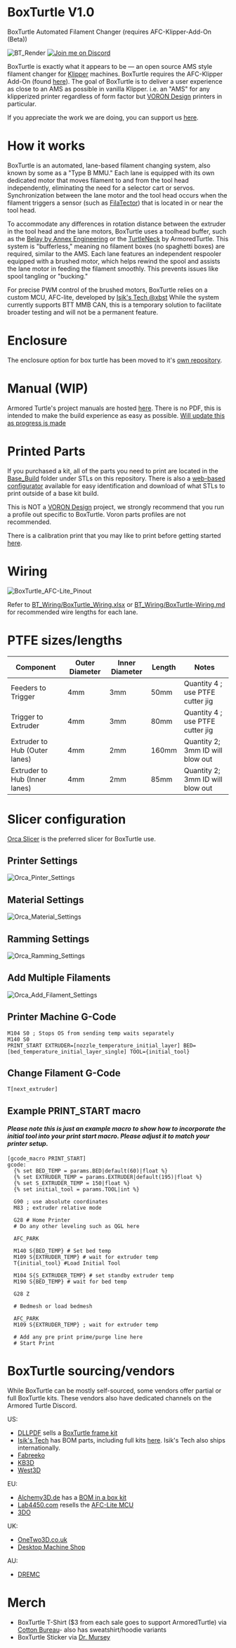 # BoxTurtle V1.0
BoxTurtle Automated Filament Changer (requires AFC-Klipper-Add-On (Beta))

![BT_Render](https://github.com/user-attachments/assets/c06e961f-8d1d-41ae-9c80-036669ba2657)
[![Join me on Discord](https://discord.com/api/guilds/1229586267671629945/widget.png?style=banner2)](https://discord.gg/eT8zc3bvPR)

BoxTurtle is exactly what it appears to be — an open source AMS style filament changer for [Klipper](https://klipper3d.org) machines. 
BoxTurtle requires the AFC-Klipper Add-On (found [here](https://github.com/ArmoredTurtle/AFC-Klipper-Add-On)).
The goal of BoxTurtle is to deliver a user experience as close to an AMS as possible in vanilla Klipper. i.e. an "AMS" for any klipperized printer regardless of form factor but [VORON Design](https://vorondesign.com) printers in particular.

If you appreciate the work we are doing, you can support us [here](https://www.armoredturtle.com/pages/donate).

# How it works

BoxTurtle is an automated, lane-based filament changing system, also known by some as a "Type B MMU." Each lane is equipped with its own dedicated motor that moves filament to and from the tool head independently, eliminating the need for a selector cart or servos. Synchronization between the lane motor and the tool head occurs when the filament triggers a sensor (such as [FilaTector](https://github.com/ArmoredTurtle/Filatector)) that is located in or near the tool head.

To accommodate any differences in rotation distance between the extruder in the tool head and the lane motors, BoxTurtle uses a toolhead buffer, such as the [Belay by Annex Engineering](https://github.com/Annex-Engineering/Belay) or the [TurtleNeck](https://github.com/ArmoredTurtle/TurtleNeck) by ArmoredTurtle. This system is "bufferless," meaning no filament boxes (no spaghetti boxes) are required, similar to the AMS. Each lane features an independent respooler equipped with a brushed motor, which helps rewind the spool and assists the lane motor in feeding the filament smoothly. This prevents issues like spool tangling or "bucking."

For precise PWM control of the brushed motors, BoxTurtle relies on a custom MCU, AFC-lite, developed by [Isik's Tech @xbst](https://github.com/xbst/AFC-Lite/)  While the system currently supports BTT MMB CAN, this is a temporary solution to facilitate broader testing and will not be a permanent feature.
# Enclosure

The enclosure option for box turtle has been moved to it's [own repository](https://github.com/ArmoredTurtle/BoxTurtle-Enclosure-).

# Manual (WIP)

Armored Turtle's project manuals are hosted [here](https://armoredturtle.xyz). There is no PDF, this is intended to make the build experience as easy as possible.
[Will update this as progress is made](https://armoredturtle.xyz)

# Printed Parts

If you purchased a kit, all of the parts you need to print are located in the [Base_Build](https://github.com/ArmoredTurtle/BoxTurtle/tree/main/STLs/Base_Build) folder under STLs on this repository. There is also a [web-based configurator](https://armoredturtle.xyz/stl-configurator.html) available for easy identification and download of what STLs to print outside of a base kit build.

This is NOT a [VORON Design](https://vorondesign.com) project, we strongly recommend that you run a profile out specific to BoxTurtle. Voron parts profiles are not recommended.

There is a calibration print that you may like to print before getting started [here](https://www.printables.com/model/1004303-box-turtle-calibration-fidget).

# Wiring

![BoxTurtle_AFC-Lite_Pinout](https://github.com/user-attachments/assets/59a0e1d9-f870-4c50-a056-59aa76489e71)


Refer to [BT_Wiring/BoxTurtle_Wiring.xlsx](BT_Wiring/BoxTurtle_Wiring.xlsx) or [BT_Wiring/BoxTurtle-Wiring.md](BT_Wiring/BoxTurtle_Wiring.md) for recommended wire lengths for each lane.

# PTFE sizes/lengths

| Component | Outer Diameter | Inner Diameter | Length | Notes |
|-----------|---------------|----------------|--------|--------|
| Feeders to Trigger | 4mm | 3mm | 50mm | Quantity 4 ; use PTFE cutter jig |
| Trigger to Extruder | 4mm | 3mm | 80mm | Quantity 4 ; use PTFE cutter jig |
| Extruder to Hub (Outer lanes) | 4mm | 2mm | 160mm | Quantity 2; 3mm ID will blow out |
| Extruder to Hub (Inner lanes) | 4mm | 2mm | 85mm | Quantity 2; 3mm ID will blow out |

# Slicer configuration

[Orca Slicer](https://github.com/SoftFever/OrcaSlicer) is the preferred slicer for BoxTurtle use.
## Printer Settings
![Orca_Pinter_Settings](https://github.com/user-attachments/assets/1aa56051-dbbf-49a4-b818-368e00406b17)
## Material Settings
![Orca_Material_Settings](https://github.com/user-attachments/assets/a1569e5a-24c5-48f9-98fb-26465bf7c75c)
## Ramming Settings
![Orca_Ramming_Settings](https://github.com/user-attachments/assets/2744fb86-afae-4645-9215-3f8507558509)
## Add Multiple Filaments
![Orca_Add_Filament_Settings](https://github.com/user-attachments/assets/61fb26a4-57c6-4624-8435-478d719a01ae)

## Printer Machine G-Code
```
M104 S0 ; Stops OS from sending temp waits separately
M140 S0
PRINT_START EXTRUDER=[nozzle_temperature_initial_layer] BED=[bed_temperature_initial_layer_single] TOOL={initial_tool}
```
## Change Filament G-Code
```
T[next_extruder]
```
## Example PRINT_START macro
#### *Please note this is just an example macro to show how to incorporate the initial tool into your print start macro. Please adjust it to match your printer setup.*
```
[gcode_macro PRINT_START]
gcode:
  {% set BED_TEMP = params.BED|default(60)|float %}
  {% set EXTRUDER_TEMP = params.EXTRUDER|default(195)|float %}
  {% set S_EXTRUDER_TEMP = 150|float %}
  {% set initial_tool = params.TOOL|int %}

  G90 ; use absolute coordinates
  M83 ; extruder relative mode
  
  G28 # Home Printer
  # Do any other leveling such as QGL here

  AFC_PARK

  M140 S{BED_TEMP} # Set bed temp
  M109 S{EXTRUDER_TEMP} # wait for extruder temp
  T{initial_tool} #Load Initial Tool
  
  M104 S{S_EXTRUDER_TEMP} # set standby extruder temp
  M190 S{BED_TEMP} # wait for bed temp
    
  G28 Z

  # Bedmesh or load bedmesh

  AFC_PARK
  M109 S{EXTRUDER_TEMP} ; wait for extruder temp
  
  # Add any pre print prime/purge line here
  # Start Print
```


# BoxTurtle sourcing/vendors
While BoxTurtle can be mostly self-sourced, some vendors offer partial or full BoxTurtle kits. These vendors also have dedicated channels on the Armored Turtle Discord.

US:
- [DLLPDF](https://dllpdf.com) sells a [BoxTurtle frame kit](http://dllpdf.com/box-turtle-frame)
- [Isik's Tech](https://store.isiks.tech/) has BOM parts, including full kits [here](https://store.isiks.tech/collections/box-turtle-parts). Isik's Tech also ships internationally.
- [Fabreeko](https://www.fabreeko.com/products/box-turtle?_pos=4&_psq=box&_ss=e&_v=1.0)
- [KB3D](https://kb-3d.com/store/boxturtle/2132-pre-order-ldo-box-turtle-automated-filament-changer-kit-v10.html)
- [West3D](https://west3d.com/products/box-turtle-automated-filament-changer-multi-material-unit-by-armored-turtle)
  
EU:
- [Alchemy3D.de](https://alchemy3d.de) has a [BOM in a box kit](https://alchemy3d.de/products/boxturtle)
- [Lab4450.com](https://lab4450.com) resells the [AFC-Lite MCU](https://lab4450.com/product/afc-lite-board/)
- [3DO](https://3do.dk/3d-printer/2942-ldo-boxturtle-afc-kit-til-klipper-printere-forudbestilling.html)

UK:
- [OneTwo3D.co.uk](https://www.onetwo3d.co.uk)
- [Desktop Machine Shop](https://www.desktopmachineshop.com/shop/ldo-boxturtle-afc-kit-v1-0-163?category=4#attribute_values=)
  
AU:
- [DREMC](https://store.dremc.com.au/products/ldo-box-turtle-hardware-kit)
  
# Merch
- BoxTurtle T-Shirt ($3 from each sale goes to support ArmoredTurtle) via [Cotton Bureau](https://cottonbureau.com/p/QKF5XC/shirt/colored-box-turtle#/26921844/tee-men-premium-lightweight-vintage-black-tri-blend-s)- also has sweatshirt/hoodie variants
- BoxTurtle Sticker via [Dr. Mursey](https://drmursey.myshopify.com/products/box-turtle)
